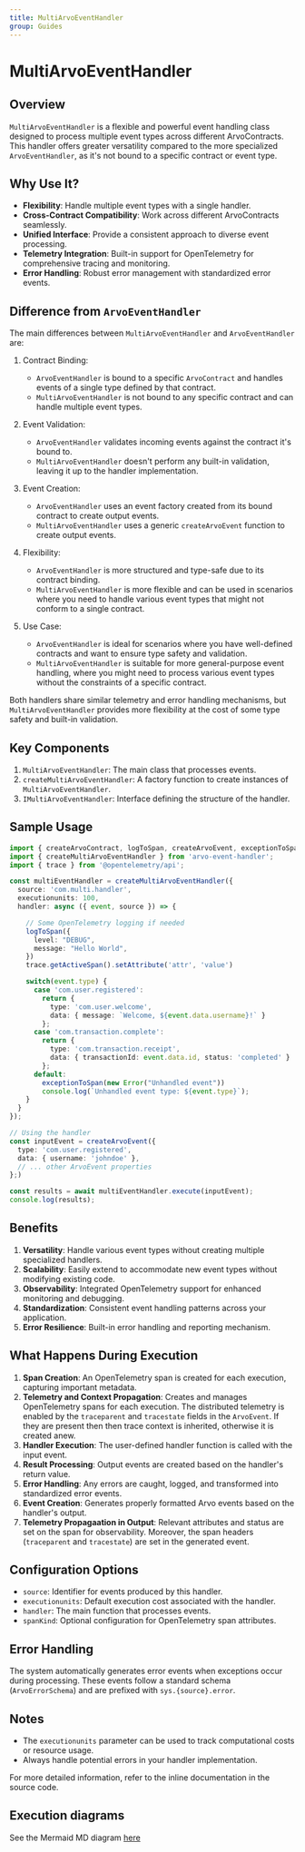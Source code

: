 ```yaml
---
title: MultiArvoEventHandler
group: Guides
---
```


# MultiArvoEventHandler

## Overview

`MultiArvoEventHandler` is a flexible and powerful event handling class designed to process multiple event types across different ArvoContracts. This handler offers greater versatility compared to the more specialized `ArvoEventHandler`, as it's not bound to a specific contract or event type.

## Why Use It?

- **Flexibility**: Handle multiple event types with a single handler.
- **Cross-Contract Compatibility**: Work across different ArvoContracts seamlessly.
- **Unified Interface**: Provide a consistent approach to diverse event processing.
- **Telemetry Integration**: Built-in support for OpenTelemetry for comprehensive tracing and monitoring.
- **Error Handling**: Robust error management with standardized error events.

## Difference from `ArvoEventHandler`

The main differences between `MultiArvoEventHandler` and `ArvoEventHandler` are:

1. Contract Binding:

   - `ArvoEventHandler` is bound to a specific `ArvoContract` and handles events of a single type defined by that contract.
   - `MultiArvoEventHandler` is not bound to any specific contract and can handle multiple event types.

2. Event Validation:

   - `ArvoEventHandler` validates incoming events against the contract it's bound to.
   - `MultiArvoEventHandler` doesn't perform any built-in validation, leaving it up to the handler implementation.

3. Event Creation:

   - `ArvoEventHandler` uses an event factory created from its bound contract to create output events.
   - `MultiArvoEventHandler` uses a generic `createArvoEvent` function to create output events.

4. Flexibility:

   - `ArvoEventHandler` is more structured and type-safe due to its contract binding.
   - `MultiArvoEventHandler` is more flexible and can be used in scenarios where you need to handle various event types that might not conform to a single contract.

5. Use Case:
   - `ArvoEventHandler` is ideal for scenarios where you have well-defined contracts and want to ensure type safety and validation.
   - `MultiArvoEventHandler` is suitable for more general-purpose event handling, where you might need to process various event types without the constraints of a specific contract.

Both handlers share similar telemetry and error handling mechanisms, but `MultiArvoEventHandler` provides more flexibility at the cost of some type safety and built-in validation.

## Key Components

1. `MultiArvoEventHandler`: The main class that processes events.
2. `createMultiArvoEventHandler`: A factory function to create instances of `MultiArvoEventHandler`.
3. `IMultiArvoEventHandler`: Interface defining the structure of the handler.

## Sample Usage

```typescript
import { createArvoContract, logToSpan, createArvoEvent, exceptionToSpan } from 'arvo-core';
import { createMultiArvoEventHandler } from 'arvo-event-handler';
import { trace } from '@opentelemetry/api';

const multiEventHandler = createMultiArvoEventHandler({
  source: 'com.multi.handler',
  executionunits: 100,
  handler: async ({ event, source }) => {

    // Some OpenTelemetry logging if needed
    logToSpan({
      level: "DEBUG",
      message: "Hello World",
    })
    trace.getActiveSpan().setAttribute('attr', 'value')

    switch(event.type) {
      case 'com.user.registered':
        return {
          type: 'com.user.welcome',
          data: { message: `Welcome, ${event.data.username}!` }
        };
      case 'com.transaction.complete':
        return {
          type: 'com.transaction.receipt',
          data: { transactionId: event.data.id, status: 'completed' }
        };
      default:
        exceptionToSpan(new Error("Unhandled event"))
        console.log(`Unhandled event type: ${event.type}`);
    }
  }
});

// Using the handler
const inputEvent = createArvoEvent({
  type: 'com.user.registered',
  data: { username: 'johndoe' },
  // ... other ArvoEvent properties
};)

const results = await multiEventHandler.execute(inputEvent);
console.log(results);
```

## Benefits

1. **Versatility**: Handle various event types without creating multiple specialized handlers.
2. **Scalability**: Easily extend to accommodate new event types without modifying existing code.
3. **Observability**: Integrated OpenTelemetry support for enhanced monitoring and debugging.
4. **Standardization**: Consistent event handling patterns across your application.
5. **Error Resilience**: Built-in error handling and reporting mechanism.

## What Happens During Execution

1. **Span Creation**: An OpenTelemetry span is created for each execution, capturing important metadata.
2. **Telemetry and Context Propagation**: Creates and manages OpenTelemetry spans for each execution. The distributed telemetry is enabled by the `traceparent` and `tracestate` fields in the `ArvoEvent`. If they are present then then trace context is inherited, otherwise it is created anew.
3. **Handler Execution**: The user-defined handler function is called with the input event.
4. **Result Processing**: Output events are created based on the handler's return value.
5. **Error Handling**: Any errors are caught, logged, and transformed into standardized error events.
6. **Event Creation**: Generates properly formatted Arvo events based on the handler's output.
7. **Telemetry Propagaation in Output**: Relevant attributes and status are set on the span for observability. Moreover, the span headers (`traceparent` and `tracestate`) are set in the generated event.

## Configuration Options

- `source`: Identifier for events produced by this handler.
- `executionunits`: Default execution cost associated with the handler.
- `handler`: The main function that processes events.
- `spanKind`: Optional configuration for OpenTelemetry span attributes.

## Error Handling

The system automatically generates error events when exceptions occur during processing. These events follow a standard schema (`ArvoErrorSchema`) and are prefixed with `sys.{source}.error`.

## Notes

- The `executionunits` parameter can be used to track computational costs or resource usage.
- Always handle potential errors in your handler implementation.

For more detailed information, refer to the inline documentation in the source code.

## Execution diagrams

See the Mermaid MD diagram [here](https://github.com/SaadAhmad123/arvo-event-handler/tree/main/src/MultiArvoEventHandler/ExecutionDiagrams)

